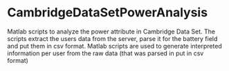 CambridgeDataSetPowerAnalysis
=============================

Matlab scripts to analyze the power attribute in Cambridge Data Set. 
The scripts extract the users data from the server, parse it for the battery field and put them in csv format. 
Matlab scripts are used to generate interpreted information per user from the raw data (that was parsed in put in csv format) 
